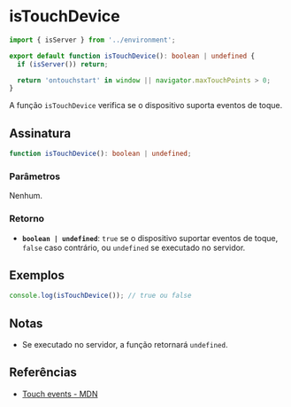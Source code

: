 # isTouchDevice

```typescript
import { isServer } from '../environment';

export default function isTouchDevice(): boolean | undefined {
  if (isServer()) return;

  return 'ontouchstart' in window || navigator.maxTouchPoints > 0;
}
```

A função `isTouchDevice` verifica se o dispositivo suporta eventos de toque.

## Assinatura

```typescript
function isTouchDevice(): boolean | undefined;
```

### Parâmetros

Nenhum.

### Retorno

- **`boolean | undefined`**: `true` se o dispositivo suportar eventos de toque, `false` caso contrário, ou `undefined` se executado no servidor.

## Exemplos

```typescript
console.log(isTouchDevice()); // true ou false
```

## Notas

- Se executado no servidor, a função retornará `undefined`.

## Referências

- [Touch events - MDN](https://developer.mozilla.org/en-US/docs/Web/API/Touch_events)
